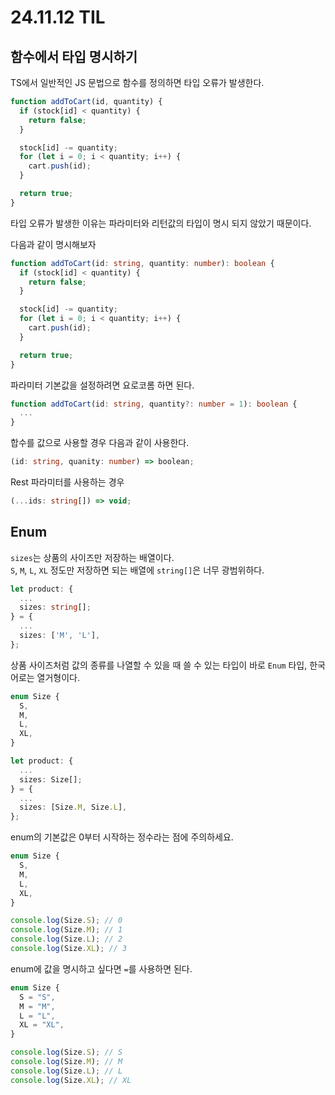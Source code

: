 # 24.11.12 TIL

## 함수에서 타입 명시하기

TS에서 일반적인 JS 문법으로 함수를 정의하면 타입 오류가 발생한다.

```js
function addToCart(id, quantity) {
  if (stock[id] < quantity) {
    return false;
  }

  stock[id] -= quantity;
  for (let i = 0; i < quantity; i++) {
    cart.push(id);
  }

  return true;
}
```

타입 오류가 발생한 이유는 파라미터와 리턴값의 타입이 명시 되지 않았기 때문이다.

다음과 같이 명시해보자

```ts
function addToCart(id: string, quantity: number): boolean {
  if (stock[id] < quantity) {
    return false;
  }

  stock[id] -= quantity;
  for (let i = 0; i < quantity; i++) {
    cart.push(id);
  }

  return true;
}
```

파라미터 기본값을 설정하려면 요로코롬 하면 된다.

```ts
function addToCart(id: string, quantity?: number = 1): boolean {
  ...
}
```

합수를 값으로 사용할 경우 다음과 같이 사용한다.

```ts
(id: string, quanity: number) => boolean;
```

Rest 파라미터를 사용하는 경우

```ts
(...ids: string[]) => void;
```

## Enum

`sizes`는 상품의 사이즈만 저장하는 배열이다.  
`S`, `M`, `L`, `XL` 정도만 저장하면 되는 배열에 `string[]`은 너무 광범위하다.

```ts
let product: {
  ...
  sizes: string[];
} = {
  ...
  sizes: ['M', 'L'],
};
```

상품 사이즈처럼 값의 종류를 나열할 수 있을 때 쓸 수 있는 타입이 바로 `Enum` 타입, 한국어로는 열거형이다.

```ts
enum Size {
  S,
  M,
  L,
  XL,
}

let product: {
  ...
  sizes: Size[];
} = {
  ...
  sizes: [Size.M, Size.L],
};
```

enum의 기본값은 0부터 시작하는 정수라는 점에 주의하세요.

```ts
enum Size {
  S,
  M,
  L,
  XL,
}

console.log(Size.S); // 0
console.log(Size.M); // 1
console.log(Size.L); // 2
console.log(Size.XL); // 3
```

enum에 값을 명시하고 싶다면 `=`를 사용하면 된다.

```ts
enum Size {
  S = "S",
  M = "M",
  L = "L",
  XL = "XL",
}

console.log(Size.S); // S
console.log(Size.M); // M
console.log(Size.L); // L
console.log(Size.XL); // XL
```
